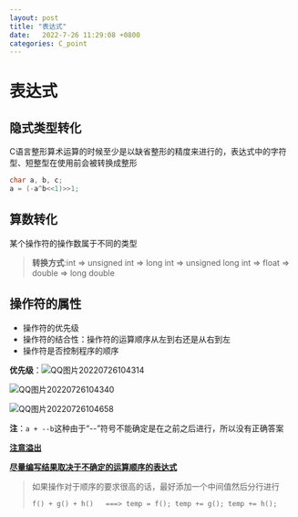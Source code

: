 ```yaml
---
layout: post
title: "表达式"  
date:   2022-7-26 11:29:08 +0800
categories: C_point
---
```


# 表达式

## 隐式类型转化

C语言整形算术运算的时候至少是以缺省整形的精度来进行的，表达式中的字符型、短整型在使用前会被转换成整形

```C
char a, b, c;
a = (-a^b<<1)>>1;
```



## 算数转化

某个操作符的操作数属于不同的类型

>  **转换方式**:int => unsigned int => long int => unsigned long int => float => double => long double

## 操作符的属性

+ 操作符的优先级
+ 操作符的结合性：操作符的运算顺序从左到右还是从右到左
+ 操作符是否控制程序的顺序

**优先级**：![QQ图片20220726104314](E:\a学习\笔记\img\QQ图片20220726104314.png)	

![QQ图片20220726104340](E:\a学习\笔记\img\QQ图片20220726104340.png)



![QQ图片20220726104658](E:\a学习\笔记\img\QQ图片20220726104658.png)

**注**：```a + --b```这种由于“--”符号不能确定是在之前之后进行，所以没有正确答案

<u>**注意溢出**</u>

<u>**尽量编写结果取决于不确定的运算顺序的表达式**</u>

> 如果操作对于顺序的要求很高的话，最好添加一个中间值然后分行进行
>
> ```C
> f() + g() + h()   ===> temp = f(); temp += g(); temp += h();
